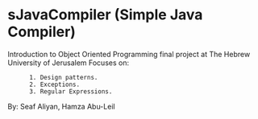 # sJavaCompiler (Simple Java Compiler)
Introduction to Object Oriented Programming final project at The Hebrew University of Jerusalem
Focuses on:

          1. Design patterns.
          2. Exceptions.
          3. Regular Expressions.
          
          
By:       Seaf Aliyan,
           Hamza Abu-Leil
